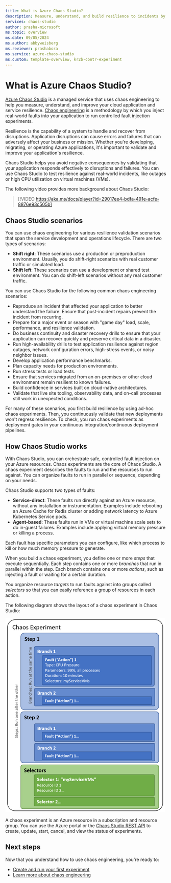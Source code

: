 ```yaml
---
title: What is Azure Chaos Studio?
description: Measure, understand, and build resilience to incidents by using chaos engineering to inject faults and monitor how your application responds.
services: chaos-studio
author: prasha-microsoft
ms.topic: overview
ms.date: 09/05/2024
ms.author: abbyweisberg
ms.reviewer: prashabora
ms.service: azure-chaos-studio
ms.custom: template-overview, kr2b-contr-experiment
---
```


# What is Azure Chaos Studio?

[Azure Chaos Studio](https://azure.microsoft.com/services/chaos-studio) is a managed service that uses chaos engineering to help you measure, understand, and improve your cloud application and service resilience. [Chaos engineering](/azure/well-architected/reliability/testing-strategy) is a methodology by which you inject real-world faults into your application to run controlled fault injection experiments.

Resilience is the capability of a system to handle and recover from disruptions. Application disruptions can cause errors and failures that can adversely affect your business or mission. Whether you're developing, migrating, or operating Azure applications, it's important to validate and improve your application's resilience.

Chaos Studio helps you avoid negative consequences by validating that your application responds effectively to disruptions and failures. You can use Chaos Studio to test resilience against real-world incidents, like outages or high CPU utilization on virtual machines (VMs).

The following video provides more background about Chaos Studio:

> [!VIDEO https://aka.ms/docs/player?id=29017ee4-bdfa-491e-acfe-8876e93c505b]

## Chaos Studio scenarios

You can use chaos engineering for various resilience validation scenarios that span the service development and operations lifecycle. There are two types of scenarios:

- **Shift right**: These scenarios use a production or preproduction environment. Usually, you do shift-right scenarios with real customer traffic or simulated load.
- **Shift left**: These scenarios can use a development or shared test environment. You can do shift-left scenarios without any real customer traffic.

You can use Chaos Studio for the following common chaos engineering scenarios:

- Reproduce an incident that affected your application to better understand the failure. Ensure that post-incident repairs prevent the incident from recurring.
- Prepare for a major event or season with "game day" load, scale, performance, and resilience validation.
- Do business continuity and disaster recovery drills to ensure that your application can recover quickly and preserve critical data in a disaster.
- Run high-availability drills to test application resilience against region outages, network configuration errors, high-stress events, or noisy neighbor issues.
- Develop application performance benchmarks.
- Plan capacity needs for production environments.
- Run stress tests or load tests.
- Ensure that services migrated from an on-premises or other cloud environment remain resilient to known failures.
- Build confidence in services built on cloud-native architectures.
- Validate that live site tooling, observability data, and on-call processes still work in unexpected conditions.

For many of these scenarios, you first build resilience by using ad-hoc chaos experiments. Then, you continuously validate that new deployments won't regress resilience. To check, you run chaos experiments as deployment gates in your continuous integration/continuous deployment pipelines.

## How Chaos Studio works

With Chaos Studio, you can orchestrate safe, controlled fault injection on your Azure resources. Chaos experiments are the core of Chaos Studio. A chaos experiment describes the faults to run and the resources to run against. You can organize faults to run in parallel or sequence, depending on your needs.

Chaos Studio supports two types of faults:

- **Service-direct**: These faults run directly against an Azure resource, without any installation or instrumentation. Examples include rebooting an Azure Cache for Redis cluster or adding network latency to Azure Kubernetes Service pods.
- **Agent-based**: These faults run in VMs or virtual machine scale sets to do in-guest failures. Examples include applying virtual memory pressure or killing a process.

Each fault has specific parameters you can configure, like which process to kill or how much memory pressure to generate.

When you build a chaos experiment, you define one or more *steps* that execute sequentially. Each step contains one or more *branches* that run in parallel within the step. Each branch contains one or more *actions*, such as injecting a fault or waiting for a certain duration.

You organize resource *targets* to run faults against into groups called *selectors* so that you can easily reference a group of resources in each action.

The following diagram shows the layout of a chaos experiment in Chaos Studio:

![Diagram that shows the layout of a chaos experiment.](images/chaos-experiment.png)

A chaos experiment is an Azure resource in a subscription and resource group. You can use the Azure portal or the [Chaos Studio REST API](/rest/api/chaosstudio) to create, update, start, cancel, and view the status of experiments.

## Next steps
Now that you understand how to use chaos engineering, you're ready to:

- [Create and run your first experiment](chaos-studio-tutorial-service-direct-portal.md)
- [Learn more about chaos engineering](chaos-studio-chaos-engineering-overview.md)
